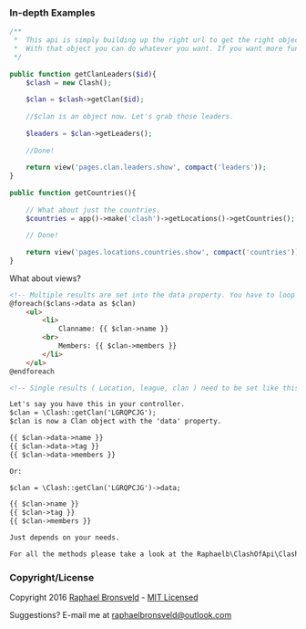 ### In-depth Examples
```php 
/**
 *  This api is simply building up the right url to get the right object.
 *  With that object you can do whatever you want. If you want more functionality please contact me.
 */
 
public function getClanLeaders($id){
    $clash = new Clash();
    
    $clan = $clash->getClan($id);
    
    //$clan is an object now. Let's grab those leaders.
    
    $leaders = $clan->getLeaders();
    
    //Done!
    
    return view('pages.clan.leaders.show', compact('leaders'));
}
 
public function getCountries(){
    
    // What about just the countries.
    $countries = app()->make('clash')->getLocations()->getCountries();
    
    // Done!
    
    return view('pages.locations.countries.show', compact('countries'));
}
```

What about views?

```html
<!-- Multiple results are set into the data property. You have to loop through that. -->
@foreach($clans->data as $clan)
    <ul>
        <li>
            Clanname: {{ $clan->name }}
        <br>
            Members: {{ $clan->members }}
        </li>
    </ul>
@endforeach

<!-- Single results ( Location, league, clan ) need to be set like this. -->

Let's say you have this in your controller.
$clan = \Clash::getClan('LGRQPCJG');
$clan is now a Clan object with the 'data' property.

{{ $clan->data->name }}
{{ $clan->data->tag }}
{{ $clan->data->members }}

Or:

$clan = \Clash::getClan('LGRQPCJG')->data;

{{ $clan->name }}
{{ $clan->tag }}
{{ $clan->members }}

Just depends on your needs.

For all the methods please take a look at the Raphaelb\ClashOfApi\Clash class.
```
### Copyright/License
Copyright 2016 [Raphael Bronsveld](https://github.com/RaphaelBronsveld) - [MIT Licensed](http://RaphaelBronsveld.mit-license.org) 

Suggestions? E-mail me at <raphaelbronsveld@outlook.com>
